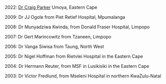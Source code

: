 2022: [Dr Craig Parker](https://rudasa.org.za/public/pdfs/Doctor%20of%20the%20Year/RuDASA%20Award%20winner%2022.pdf) Umoya, Eastern Cape 

2009: Dr JJ Ogole from Piet Retief Hospital, Mpumalanga

2008: Dr Munyadziwa Kwinda, from Donald Fraser Hospital, Limpopo 

2007: Dr Gert Marincowitz from Tzaneen, Limpopo

2006: Dr Vanga Siwisa from Taung, North West

2005: Dr Nigel Hoffman from Rietvlei Hospital in the Eastern Cape

2004: Dr Hermann Reuter, from MSF in Lusikisiki in the Eastern Cape

2003: Dr Victor Fredlund, from Mseleni Hospital in northern KwaZulu-Natal

<!-- This is a comment and is not displayed on the website. Do not alter this text between arrows (->).
    To change the content in this file, simply retype/ copy+paste any text above, as you would in a normal text file/ word document. 

    Please refer to the "HOW TO USE" or "HOW TO USE SHORT" files for more information. -->
